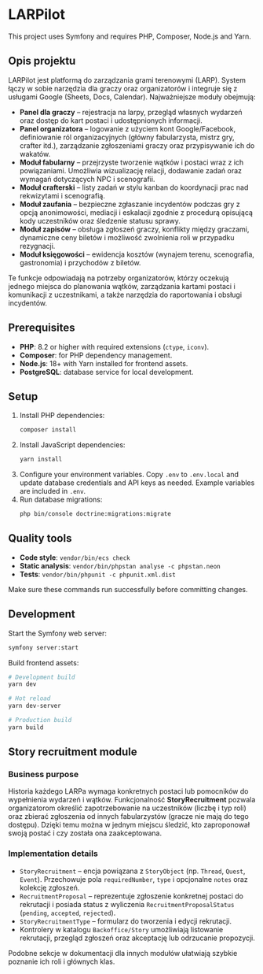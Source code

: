 # LARPilot

This project uses Symfony and requires PHP, Composer, Node.js and Yarn.

## Opis projektu

LARPilot jest platformą do zarządzania grami terenowymi (LARP). System łączy w
sobie narzędzia dla graczy oraz organizatorów i integruje się z usługami
Google (Sheets, Docs, Calendar). Najważniejsze moduły obejmują:

- **Panel dla graczy** – rejestracja na larpy, przegląd własnych wydarzeń oraz
  dostęp do kart postaci i udostępnionych informacji.
- **Panel organizatora** – logowanie z użyciem kont Google/Facebook,
  definiowanie ról organizacyjnych (główny fabularzysta, mistrz gry,
  crafter itd.), zarządzanie zgłoszeniami graczy oraz przypisywanie ich do
  wakatów.
- **Moduł fabularny** – przejrzyste tworzenie wątków i postaci wraz z ich
  powiązaniami. Umożliwia wizualizację relacji, dodawanie zadań oraz
  wymagań dotyczących NPC i scenografii.
- **Moduł crafterski** – listy zadań w stylu kanban do koordynacji prac
  nad rekwizytami i scenografią.
- **Moduł zaufania** – bezpieczne zgłaszanie incydentów podczas gry z opcją
  anonimowości, mediacji i eskalacji zgodnie z procedurą opisującą kody
  uczestników oraz śledzenie statusu sprawy.
- **Moduł zapisów** – obsługa zgłoszeń graczy, konflikty między graczami,
  dynamiczne ceny biletów i możliwość zwolnienia roli w przypadku rezygnacji.
- **Moduł księgowości** – ewidencja kosztów (wynajem terenu, scenografia,
  gastronomia) i przychodów z biletów.

Te funkcje odpowiadają na potrzeby organizatorów, którzy oczekują jednego
miejsca do planowania wątków, zarządzania kartami postaci i komunikacji z
uczestnikami, a także narzędzia do raportowania i obsługi incydentów.

## Prerequisites

- **PHP**: 8.2 or higher with required extensions (`ctype`, `iconv`).
- **Composer**: for PHP dependency management.
- **Node.js**: 18+ with Yarn installed for frontend assets.
- **PostgreSQL**: database service for local development.

## Setup

1. Install PHP dependencies:
   ```bash
   composer install
   ```
2. Install JavaScript dependencies:
   ```bash
   yarn install
   ```
3. Configure your environment variables. Copy `.env` to `.env.local` and update database credentials and API keys as needed. Example variables are included in `.env`.
4. Run database migrations:
   ```bash
   php bin/console doctrine:migrations:migrate
   ```

## Quality tools

- **Code style**: `vendor/bin/ecs check`
- **Static analysis**: `vendor/bin/phpstan analyse -c phpstan.neon`
- **Tests**: `vendor/bin/phpunit -c phpunit.xml.dist`

Make sure these commands run successfully before committing changes.

## Development

Start the Symfony web server:
```bash
symfony server:start
```

Build frontend assets:
```bash
# Development build
yarn dev

# Hot reload
yarn dev-server

# Production build
yarn build
```

## Story recruitment module

### Business purpose

Historia każdego LARPa wymaga konkretnych postaci lub pomocników do
wypełnienia wydarzeń i wątków. Funkcjonalność **StoryRecruitment** pozwala
organizatorom określić zapotrzebowanie na uczestników (liczbę i typ roli) oraz
zbierać zgłoszenia od innych fabularzystów (gracze nie mają do tego dostępu).
Dzięki temu można w jednym miejscu śledzić, kto zaproponował swoją postać i
czy została ona zaakceptowana.

### Implementation details

* `StoryRecruitment` – encja powiązana z `StoryObject` (np. `Thread`, `Quest`,
  `Event`). Przechowuje pola `requiredNumber`, `type` i opcjonalne `notes` oraz
  kolekcję zgłoszeń.
* `RecruitmentProposal` – reprezentuje zgłoszenie konkretnej postaci do
  rekrutacji i posiada status z wyliczenia
  `RecruitmentProposalStatus` (`pending`, `accepted`, `rejected`).
* `StoryRecruitmentType` – formularz do tworzenia i edycji rekrutacji.
* Kontrolery w katalogu `Backoffice/Story` umożliwiają listowanie rekrutacji,
  przegląd zgłoszeń oraz akceptację lub odrzucanie propozycji.

Podobne sekcje w dokumentacji dla innych modułów ułatwiają szybkie poznanie
ich roli i głównych klas.

